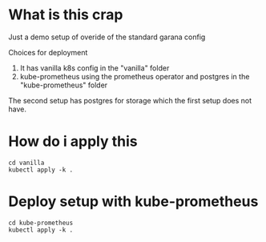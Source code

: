 # What is this crap
Just a demo setup of overide of the standard garana config

Choices for deployment

1. It has vanilla k8s config in the "vanilla" folder
2. kube-prometheus using the prometheus operator and postgres in the "kube-prometheus" folder

The second setup has postgres for storage which the first setup does not have.

# How do i apply this
```
cd vanilla
kubectl apply -k .
```


# Deploy setup with kube-prometheus
```
cd kube-prometheus
kubectl apply -k .
```